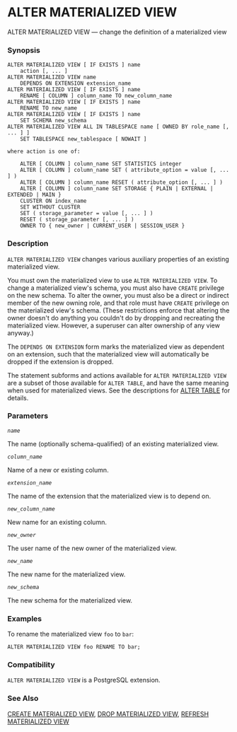 # ALTER MATERIALIZED VIEW

ALTER MATERIALIZED VIEW — change the definition of a materialized view

### Synopsis

```text
ALTER MATERIALIZED VIEW [ IF EXISTS ] name
    action [, ... ]
ALTER MATERIALIZED VIEW name
    DEPENDS ON EXTENSION extension_name
ALTER MATERIALIZED VIEW [ IF EXISTS ] name
    RENAME [ COLUMN ] column_name TO new_column_name
ALTER MATERIALIZED VIEW [ IF EXISTS ] name
    RENAME TO new_name
ALTER MATERIALIZED VIEW [ IF EXISTS ] name
    SET SCHEMA new_schema
ALTER MATERIALIZED VIEW ALL IN TABLESPACE name [ OWNED BY role_name [, ... ] ]
    SET TABLESPACE new_tablespace [ NOWAIT ]

where action is one of:

    ALTER [ COLUMN ] column_name SET STATISTICS integer
    ALTER [ COLUMN ] column_name SET ( attribute_option = value [, ... ] )
    ALTER [ COLUMN ] column_name RESET ( attribute_option [, ... ] )
    ALTER [ COLUMN ] column_name SET STORAGE { PLAIN | EXTERNAL | EXTENDED | MAIN }
    CLUSTER ON index_name
    SET WITHOUT CLUSTER
    SET ( storage_parameter = value [, ... ] )
    RESET ( storage_parameter [, ... ] )
    OWNER TO { new_owner | CURRENT_USER | SESSION_USER }
```

### Description

`ALTER MATERIALIZED VIEW` changes various auxiliary properties of an existing materialized view.

You must own the materialized view to use `ALTER MATERIALIZED VIEW`. To change a materialized view's schema, you must also have `CREATE` privilege on the new schema. To alter the owner, you must also be a direct or indirect member of the new owning role, and that role must have `CREATE` privilege on the materialized view's schema. \(These restrictions enforce that altering the owner doesn't do anything you couldn't do by dropping and recreating the materialized view. However, a superuser can alter ownership of any view anyway.\)

The `DEPENDS ON EXTENSION` form marks the materialized view as dependent on an extension, such that the materialized view will automatically be dropped if the extension is dropped.

The statement subforms and actions available for `ALTER MATERIALIZED VIEW` are a subset of those available for `ALTER TABLE`, and have the same meaning when used for materialized views. See the descriptions for [ALTER TABLE](https://www.postgresql.org/docs/10/static/sql-altertable.html) for details.

### Parameters

_`name`_

The name \(optionally schema-qualified\) of an existing materialized view.

_`column_name`_

Name of a new or existing column.

_`extension_name`_

The name of the extension that the materialized view is to depend on.

_`new_column_name`_

New name for an existing column.

_`new_owner`_

The user name of the new owner of the materialized view.

_`new_name`_

The new name for the materialized view.

_`new_schema`_

The new schema for the materialized view.

### Examples

To rename the materialized view `foo` to `bar`:

```text
ALTER MATERIALIZED VIEW foo RENAME TO bar;
```

### Compatibility

`ALTER MATERIALIZED VIEW` is a PostgreSQL extension.

### See Also

[CREATE MATERIALIZED VIEW](create-materialized-view.md), [DROP MATERIALIZED VIEW](https://www.postgresql.org/docs/10/static/sql-dropmaterializedview.html), [REFRESH MATERIALIZED VIEW](https://www.postgresql.org/docs/10/static/sql-refreshmaterializedview.html)

